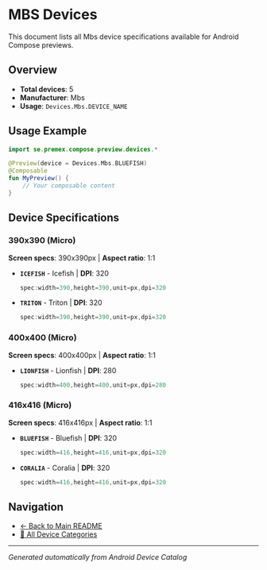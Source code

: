 # MBS Devices

This document lists all Mbs device specifications available for Android Compose previews.

## Overview

- **Total devices**: 5
- **Manufacturer**: Mbs
- **Usage**: `Devices.Mbs.DEVICE_NAME`

## Usage Example

```kotlin
import se.premex.compose.preview.devices.*

@Preview(device = Devices.Mbs.BLUEFISH)
@Composable
fun MyPreview() {
    // Your composable content
}
```

## Device Specifications

### 390x390 (Micro)

**Screen specs**: 390x390px | **Aspect ratio**: 1:1

- **`ICEFISH`** - Icefish | **DPI**: 320
  ```kotlin
  spec:width=390,height=390,unit=px,dpi=320
  ```

- **`TRITON`** - Triton | **DPI**: 320
  ```kotlin
  spec:width=390,height=390,unit=px,dpi=320
  ```

### 400x400 (Micro)

**Screen specs**: 400x400px | **Aspect ratio**: 1:1

- **`LIONFISH`** - Lionfish | **DPI**: 280
  ```kotlin
  spec:width=400,height=400,unit=px,dpi=280
  ```

### 416x416 (Micro)

**Screen specs**: 416x416px | **Aspect ratio**: 1:1

- **`BLUEFISH`** - Bluefish | **DPI**: 320
  ```kotlin
  spec:width=416,height=416,unit=px,dpi=320
  ```

- **`CORALIA`** - Coralia | **DPI**: 320
  ```kotlin
  spec:width=416,height=416,unit=px,dpi=320
  ```

## Navigation

- [← Back to Main README](../../README.md)
- [📱 All Device Categories](../README.md)

---
*Generated automatically from Android Device Catalog*
